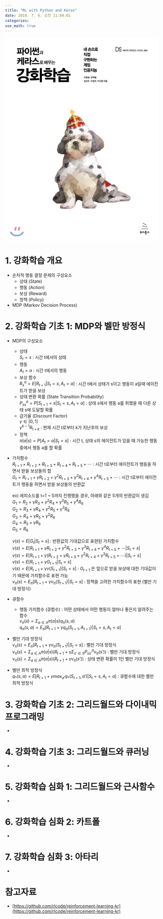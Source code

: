 ```yaml
---
title: "RL with Python and Keras"
date: 2019. 7. 6. 오전 11:04:01
categories:
use_math: true
---
```


![RL with Python and Keras](https://raw.githubusercontent.com/missflash/missflash.github.io/master/_files/python_keras_rl.jpg)


# 1. 강화학습 개요
* 순차적 행동 결정 문제의 구성요소
  * 상태 (State)
  * 행동 (Action)
  * 보상 (Reward)
  * 정책 (Policy)
* MDP (Markov Decision Process)

# 2. 강화학습 기초 1: MDP와 벨만 방정식
* MDP의 구성요소
  * 상태<br>
$S_t = s$ : 시간 t에서의 상태<br>
  * 행동<br>
$A_t = a$ : 시간 t에서의 행동<br>
  * 보상 함수<br>
$R^a_s = E[R_{t+1} | S_t=s,A_t=a]$ : 시간 t에서 상태가 s이고 행동이 a일때 에이전트가 받을 보상<br>
  * 상태 변환 확률 (State Transition Probability)<br>
$P^a_{ss} = P[S_{t+1}=s | S_t=s,A_t=a]$ : 상태 s에서 행동 a를 취했을 때 다른 상태 s에 도달할 확률<br>
  * 감가율 (Discount Factor)<br>
$\gamma\in[0,1]$<br>
$\gamma^{k-1}R_{t+k}$ : 현재 시간 t로부터 k가 지난후의 보상<br>
  * 정책<br>
$\pi(a|s)=P[A_t=a|S_t=s]$ : 시간 t, 상태 s의 에이전트가 있을 때 가능한 행동 중에서 행동 a를 할 확률<br>

* 가치함수<br>
$R_{t+1}+R_{t+2}+R_{t+3}+R_{t+4}+R_{t+5}+\cdots$ : 시간 t로부터 에이전트가 행동을 하면서 받을 보상들의 합<br>
$G_t=R_{t+1}+\gamma R_{t+2}+\gamma^2 R_{t+3}+\gamma^3 R_{t+4}+\gamma^4 R_{t+5}+\cdots$ : 시간 t로부터 에이전트가 행동을 하면서 받을 보상들의 반환값<br><br>
ex) 에피소드를 t=1 ~ 5까지 진행했을 경우, 아래와 같은 5개의 반환값이 생김<br>
$G_1=R_2+\gamma R_3+\gamma^2 R_4+\gamma^3 R_5+\gamma^4 R_6$<br>
$G_2=R_3+\gamma R_4+\gamma^2 R_5+\gamma^3 R_6$<br>
$G_3=R_4+\gamma R_5+\gamma^2 R_6$<br>
$G_4=R_5+\gamma R_6$<br>
$G_5=R_6$<br><br>
$v(s)=E[G_t|S_t=s]$ : 반환값의 기대값으로 표현된 가치함수<br>
$v(s)=E[R_{t+1}+\gamma R_{t+2}+\gamma^2 R_{t+3}+\gamma^3 R_{t+4}+\gamma^4 R_{t+5}+\cdots|S_t=s]$<br>
$v(s)=E[R_{t+1}+\gamma (R_{t+2}+\gamma R_{t+3}+\gamma^2 R_{t+4}+\gamma^3 R_{t+5}+\cdots)|S_t=s]$<br>
$v(s)=E[R_{t+1}+\gamma G_{t+1}|S_t=s]$<br>
$v(s)=E[R_{t+1}+\gamma v(S_{t+1})|S_t=s]$ : $G_{t+1}$ 은 앞으로 받을 보상에 대한 기대값이기 때문에 가치함수로 표현 가능<br>
$v_\pi(s)=E_\pi[R_{t+1}+\gamma v_\pi(S_{t+1})|S_t=s]$ : 정책을 고려한 가치함수의 표현 (벨만 기대 방정식)<br>

* 큐함수
  * 행동 가치함수 (큐함수) : 어떤 상태에서 어떤 행동이 얼마나 좋은지 알려주는 함수<br>
$v_\pi(s)=\Sigma_{a\in A}\pi(a|s)q_\pi(s,a)$<br>
$q_\pi(s,a)=E_\pi[R_{t+1}+\gamma q_\pi(S_{t+1},A_{t+1})|S_t=s,A_t=a]$<br>

* 벨만 기대 방정식<br>
$v_\pi(s)=E_\pi[R_{t+1}+\gamma v_\pi(S_{t+1})|S_t=s]$ : 벨만 기대 방정식<br>
$v_\pi(s)=\Sigma_{a\in A}\pi(a|s)(R_{t+1}+\gamma \Sigma_{s'\in S}P^a_{ss'}v_\pi(s'))$ : 벨만 기대 방정식<br>
$v_\pi(s)=\Sigma_{a\in A}\pi(a|s)(R_{t+1}+\gamma v_\pi(s'))$ : 상태 변환 확률이 1인 벨만 기대 방정식<br>

* 벨만 최적 방정식<br>
$q_*(s,a)=E[R_{t+1}+\gamma max_{a'} q_*(S_{t+1},a')|S_t=s,A_t=a]$ : 큐함수에 대한 벨만 최적 방정식<br>


# 3. 강화학습 기초 2: 그리드월드와 다이내믹 프로그래밍
*

# 4. 강화학습 기초 3: 그리드월드와 큐러닝
*

# 5. 강화학습 심화 1: 그리드월드와 근사함수
*

# 6. 강화학습 심화 2: 카트폴
*

# 7. 강화학습 심화 3: 아타리
*

# 참고자료
* [https://github.com/rlcode/reinforcement-learning-kr](https://github.com/rlcode/reinforcement-learning-kr)
